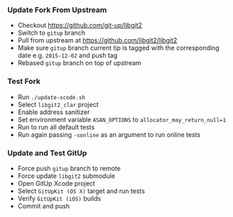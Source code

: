 ### Update Fork From Upstream

- Checkout https://github.com/git-up/libgit2
- Switch to `gitup` branch
- Pull from upstream at https://github.com/libgit2/libgit2
- Make sure `gitup` branch current tip is tagged with the corresponding date e.g. `2015-12-02` and push tag
- Rebased `gitup` branch on top of upstream

### Test Fork

- Run `./update-xcode.sh`
- Select `libgit2_clar` project
- Enable address sanitizer
- Set environment variable `ASAN_OPTIONS` to `allocator_may_return_null=1`
- Run to run all default tests
- Run again passing `-sonline` as an argument to run online tests

### Update and Test GitUp

- Force push `gitup` branch to remote
- Force update `libgit2` submodule
- Open GitUp Xcode project
- Select `GitUpKit (OS X)` target and run tests
- Verify `GitUpKit (iOS)` builds
- Commit and push

